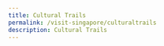 ```yaml
---
title: Cultural Trails
permalink: /visit-singapore/culturaltrails
description: Cultural Trails
---
```

